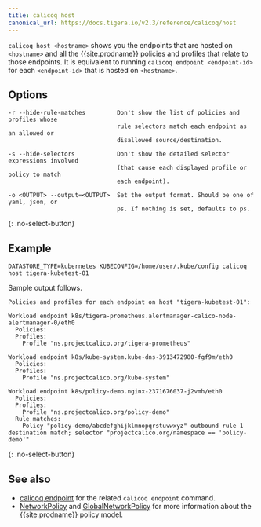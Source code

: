```yaml
---
title: calicoq host
canonical_url: https://docs.tigera.io/v2.3/reference/calicoq/host
---
```


`calicoq host <hostname>` shows you the endpoints that are hosted on
`<hostname>` and all the {{site.prodname}} policies and profiles that relate to those
endpoints.  It is equivalent to running `calicoq endpoint <endpoint-id>` for
each `<endpoint-id>` that is hosted on `<hostname>`.

## Options

```
-r --hide-rule-matches         Don't show the list of policies and profiles whose
                               rule selectors match each endpoint as an allowed or
                               disallowed source/destination.

-s --hide-selectors            Don't show the detailed selector expressions involved
                               (that cause each displayed profile or policy to match
                               each endpoint).

-o <OUTPUT> --output=<OUTPUT>  Set the output format. Should be one of yaml, json, or
                               ps. If nothing is set, defaults to ps.
```
{: .no-select-button}

## Example

```
DATASTORE_TYPE=kubernetes KUBECONFIG=/home/user/.kube/config calicoq host tigera-kubetest-01
```

Sample output follows.

```
Policies and profiles for each endpoint on host "tigera-kubetest-01":

Workload endpoint k8s/tigera-prometheus.alertmanager-calico-node-alertmanager-0/eth0
  Policies:
  Profiles:
    Profile "ns.projectcalico.org/tigera-prometheus"

Workload endpoint k8s/kube-system.kube-dns-3913472980-fgf9m/eth0
  Policies:
  Profiles:
    Profile "ns.projectcalico.org/kube-system"

Workload endpoint k8s/policy-demo.nginx-2371676037-j2vmh/eth0
  Policies:
  Profiles:
    Profile "ns.projectcalico.org/policy-demo"
  Rule matches:
    Policy "policy-demo/abcdefghijklmnopqrstuvwxyz" outbound rule 1 destination match; selector "projectcalico.org/namespace == 'policy-demo'"
```
{: .no-select-button}

## See also

-  [calicoq endpoint]({{site.url}}/{{page.version}}/reference/calicoq/endpoint) for
   the related `calicoq endpoint` command.
-  [NetworkPolicy]({{site.url}}/{{page.version}}/reference/resources/networkpolicy) and
   [GlobalNetworkPolicy]({{site.url}}/{{page.version}}/reference/resources/globalnetworkpolicy)
   for more information about the {{site.prodname}} policy model.
